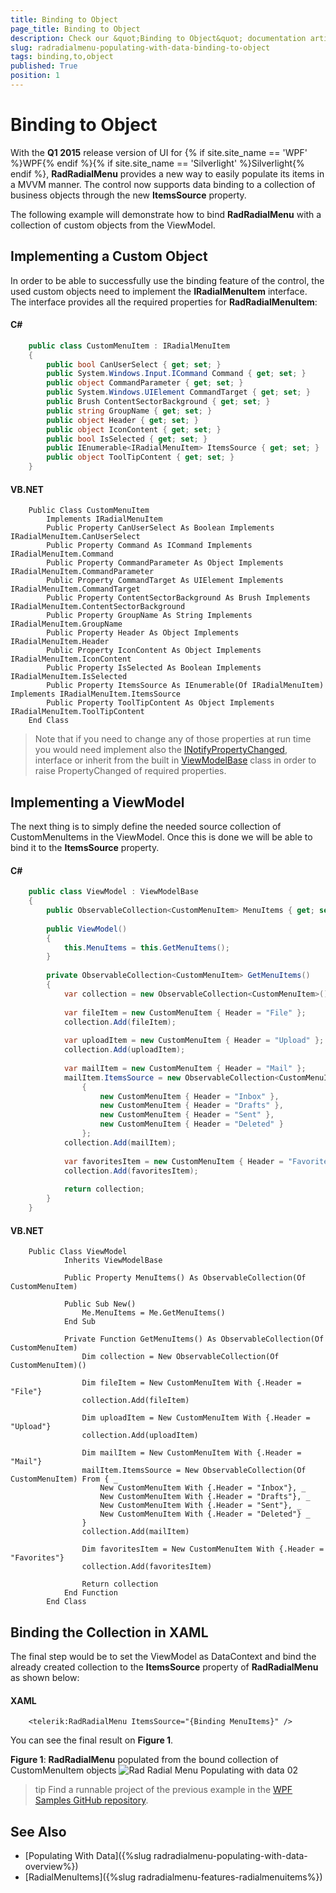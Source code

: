 ```yaml
---
title: Binding to Object
page_title: Binding to Object
description: Check our &quot;Binding to Object&quot; documentation article for the RadRadialMenu {{ site.framework_name }} control.
slug: radradialmenu-populating-with-data-binding-to-object
tags: binding,to,object
published: True
position: 1
---
```


# Binding to Object

With the __Q1 2015__ release version of UI for {% if site.site_name == 'WPF' %}WPF{% endif %}{% if site.site_name == 'Silverlight' %}Silverlight{% endif %}, __RadRadialMenu__ provides a new way to easily populate its items in a MVVM manner. The control now supports data binding to a collection of business objects through the new __ItemsSource__ property. 

The following example will demonstrate how to bind __RadRadialMenu__ with a collection of custom objects from the ViewModel.

## Implementing a Custom Object

In order to be able to successfully use the binding feature of the control, the used custom objects need to implement the __IRadialMenuItem__ interface. The interface provides all the required properties for __RadRadialMenuItem__:

#### __C#__
```C#
	public class CustomMenuItem : IRadialMenuItem
	{
	    public bool CanUserSelect { get; set; }
	    public System.Windows.Input.ICommand Command { get; set; }
	    public object CommandParameter { get; set; }
	    public System.Windows.UIElement CommandTarget { get; set; }
	    public Brush ContentSectorBackground { get; set; }
	    public string GroupName { get; set; }
	    public object Header { get; set; }
	    public object IconContent { get; set; }
	    public bool IsSelected { get; set; }
	    public IEnumerable<IRadialMenuItem> ItemsSource { get; set; }
	    public object ToolTipContent { get; set; }
	}
```

#### __VB.NET__
```VB.NET
	Public Class CustomMenuItem
	    Implements IRadialMenuItem
	    Public Property CanUserSelect As Boolean Implements IRadialMenuItem.CanUserSelect
	    Public Property Command As ICommand Implements IRadialMenuItem.Command
	    Public Property CommandParameter As Object Implements IRadialMenuItem.CommandParameter
	    Public Property CommandTarget As UIElement Implements IRadialMenuItem.CommandTarget
	    Public Property ContentSectorBackground As Brush Implements IRadialMenuItem.ContentSectorBackground
	    Public Property GroupName As String Implements IRadialMenuItem.GroupName
	    Public Property Header As Object Implements IRadialMenuItem.Header
	    Public Property IconContent As Object Implements IRadialMenuItem.IconContent
	    Public Property IsSelected As Boolean Implements IRadialMenuItem.IsSelected
	    Public Property ItemsSource As IEnumerable(Of IRadialMenuItem) Implements IRadialMenuItem.ItemsSource
	    Public Property ToolTipContent As Object Implements IRadialMenuItem.ToolTipContent
	End Class
```

>Note that if you need to change any of those properties at run time you would need implement also the [INotifyPropertyChanged](https://msdn.microsoft.com/en-us/library/system.componentmodel.inotifypropertychanged%28v=vs.110%29.aspx), interface or inherit from the built in [ViewModelBase](https://docs.telerik.com/devtools/wpf/api/telerik.windows.controls.viewmodelbase) class in order to raise PropertyChanged of required properties.

## Implementing a ViewModel

The next thing is to simply define the needed source collection of CustomMenuItems in the ViewModel. Once this is done we will be able to bind it to the __ItemsSource__ property. 

#### __C#__
```C#
	public class ViewModel : ViewModelBase
	{
	    public ObservableCollection<CustomMenuItem> MenuItems { get; set; }
	
	    public ViewModel()
	    {
	        this.MenuItems = this.GetMenuItems();
	    }
	
	    private ObservableCollection<CustomMenuItem> GetMenuItems()
	    {
	        var collection = new ObservableCollection<CustomMenuItem>();
	
	        var fileItem = new CustomMenuItem { Header = "File" };
	        collection.Add(fileItem);
	
	        var uploadItem = new CustomMenuItem { Header = "Upload" };
	        collection.Add(uploadItem);
	
	        var mailItem = new CustomMenuItem { Header = "Mail" };
	        mailItem.ItemsSource = new ObservableCollection<CustomMenuItem>
				{
					new CustomMenuItem { Header = "Inbox" },
					new CustomMenuItem { Header = "Drafts" },
					new CustomMenuItem { Header = "Sent" },
					new CustomMenuItem { Header = "Deleted" }
				};
	        collection.Add(mailItem);
	
	        var favoritesItem = new CustomMenuItem { Header = "Favorites" };
	        collection.Add(favoritesItem);
	
	        return collection;
	    }
	}
```

#### __VB.NET__
```VB.NET
	Public Class ViewModel
	        Inherits ViewModelBase
	
	        Public Property MenuItems() As ObservableCollection(Of CustomMenuItem)
	
	        Public Sub New()
	            Me.MenuItems = Me.GetMenuItems()
	        End Sub
	
	        Private Function GetMenuItems() As ObservableCollection(Of CustomMenuItem)
	            Dim collection = New ObservableCollection(Of CustomMenuItem)()
	
	            Dim fileItem = New CustomMenuItem With {.Header = "File"}
	            collection.Add(fileItem)
	
	            Dim uploadItem = New CustomMenuItem With {.Header = "Upload"}
	            collection.Add(uploadItem)
	
	            Dim mailItem = New CustomMenuItem With {.Header = "Mail"}
	            mailItem.ItemsSource = New ObservableCollection(Of CustomMenuItem) From { _
	                New CustomMenuItem With {.Header = "Inbox"}, _
	                New CustomMenuItem With {.Header = "Drafts"}, _
	                New CustomMenuItem With {.Header = "Sent"}, _
	                New CustomMenuItem With {.Header = "Deleted"} _
	            }
	            collection.Add(mailItem)
	
	            Dim favoritesItem = New CustomMenuItem With {.Header = "Favorites"}
	            collection.Add(favoritesItem)
	
	            Return collection
	        End Function
	    End Class
```

## Binding the Collection in XAML

The final step would be to set the ViewModel as DataContext and bind the already created collection to the __ItemsSource__ property of __RadRadialMenu__ as shown below:

#### __XAML__
```XAML
	<telerik:RadRadialMenu ItemsSource="{Binding MenuItems}" />
```

You can see the final result on __Figure 1__.

__Figure 1__: __RadRadialMenu__ populated from the bound collection of CustomMenuItem objects
![Rad Radial Menu Populating with data 02](images/RadRadialMenu_Populating_with_data_02.png)

>tip Find a runnable project of the previous example in the [WPF Samples GitHub repository](https://github.com/telerik/xaml-sdk/tree/master/RadialMenu/BindingItemsSource).      

## See Also  
 * [Populating With Data]({%slug radradialmenu-populating-with-data-overview%}) 
 * [RadialMenuItems]({%slug radradialmenu-features-radialmenuitems%})